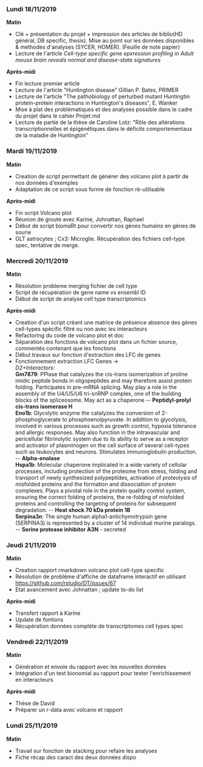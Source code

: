 ### Lundi 18/11/2019
**Matin**  
* Clé + présentation du projet + impression des articles de biblio(HD général, DB specific, thesis). Mise au point sur les données disponibles & methodes d'analyses (SYCER, HOMER). (Feuille de note papier)  
* Lecture de l'article *Cell-type specific gene epxression profiling in Adult mouse brain reveals normal and disease-state signatures*  

**Après-midi**  
* Fin lecture premier article  
* Lecture de l'article "Huntington disease" Gillian P. Bates, PRIMER  
* Lecture de l'article "The pathobiology of perturbed mutant Huntingtin protein-protein interactions in Huntington's diseases", E. Wanker  
* Mise à plat des problématiques et des analyses possible dans le cadre du projet dans le cahier Projet.md
* Lecture de partie de la thèse de Caroline Lotz: "Rôle des altérations transcriptionnelles et épigénétiques dans le déficits comportementaux de la maladie de Huntington"

### Mardi 19/11/2019
**Matin**  
* Creation de script permettant de générer des volcano plot à partir de nos données d'exemples
* Adaptation de ce script sous forme de fonction ré-utilisable

**Après-midi** 
* Fin script Volcano plot
* Réunion de groute avec Karine, Johnattan, Raphael
* Début de script biomaRt pour convertir nos gènes humains en gènes de sourie
* GLT astrocytes ; Cx3: Microglie. Récupération des fichiers cell-type spec, tentative de merge.

### Mercredi 20/11/2019
**Matin**
* Résolution probleme merging fichier de cell type
* Script de récupération de gene name vs ensembl ID
* Début de script de analyse cell type transcriptomics

**Après-midi**
* Creation d'un script créant une matrice de présence absence des gènes cell-types spécific filtré ou non avec les interacteurs
* Refactoring du code de volcano plot et doc
* Séparation des fonctions de volcano plot dans un fichier source, commentés contenant que les fonctions
* Début travaux sur fonction d'extraction des LFC de genes
* Fonctionnement extraction LFC Genes ->  
    *D2+Interactors:*  
        **Gm7879**: PPIase that catalyzes the cis-trans isomerization of proline imidic peptide bonds in oligopeptides and may therefore assist protein folding. Participates in pre-mRNA splicing. May play a role in the assembly of the U4/U5/U6 tri-snRNP complex, one of the building blocks of the spliceosome. May act as a chaperone -- **Peptidyl-prolyl cis-trans isomerase H**  
        **Eno1b**: Glycolytic enzyme the catalyzes the conversion of 2-phosphoglycerate to phosphoenolpyruvate. In addition to glycolysis, involved in various processes such as growth control, hypoxia tolerance and allergic responses. May also function in the intravascular and pericellular fibrinolytic system due to its ability to serve as a receptor and activator of plasminogen on the cell surface of several cell-types such as leukocytes and neurons. Stimulates immunoglobulin production. -- **Alpha-enolase**  
        **Hspa1b**: Molecular chaperone implicated in a wide variety of cellular processes, including protection of the proteome from stress, folding and transport of newly synthesized polypeptides, activation of proteolysis of misfolded proteins and the formation and dissociation of protein complexes. Plays a pivotal role in the protein quality control system, ensuring the correct folding of proteins, the re-folding of misfolded proteins and controlling the targeting of proteins for subsequent degradation.  -- **Heat shock 70 kDa protein 1B**  
        **Serpina3n**: The single human alpha1-antichymotrypsin gene (SERPINA3) is represented by a cluster of 14 individual murine paralogs. -- **Serine protease inhibitor A3N** - secreted  


### Jeudi 21/11/2019
**Matin**
* Creation rapport rmarkdown volcano plot cell-type specific
* Résolution de problême d'affiche de dataframe interactif en utilisant https://github.com/rstudio/DT/issues/67
* Etat avancement avec Johnattan ; update to-do list

**Après-midi**
* Transfert rapport à Karine
* Update de fontions
* Récupération données complète de transcriptomes cell types spec

### Vendredi 22/11/2019
**Matin**
* Génération et envoie du rapport avec les nouvelles données
* Intégration d'un test bionomial au rapport pour tester l'enrichissement en interacteurs

**Après-midi**
* Thèse de David
* Préparer un r-data avec volcano et rapport

### Lundi 25/11/2019
**Matin**  
* Travail sur fonction de stacking pour refaire les analyses
* Fiche récap des caract des deux données dispo
